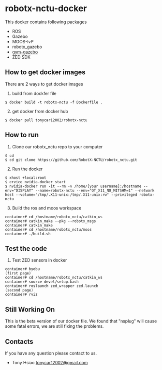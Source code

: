 # robotx-nctu-docker
This docker contains following packages
* ROS
* Gazebo
* MOOS-IvP
* robotx_gazebo
* [gym-gazebo](https://github.com/d3637042/gym-gazebo)
* ZED SDK


## How to get docker images
There are 2 ways to get docker images

1. build from dockfer file
```
$ docker build -t robotx-nctu -f Dockerfile .
```
2. get docker from docker hub
```
$ docker pull tonycar12002/robotx-nctu
```

## How to run
1. Clone our robotx_nctu repo to your computer
```
$ cd 
$ cd git clone https://github.com/RobotX-NCTU/robotx_nctu.git
```

2. Run the docker
```
$ xhost +local:root
$ ervice nvidia-docker start
$ nvidia-docker run -it --rm -v /home/[your username]:/hostname --env="DISPLAY" --name=robotx-nctu --env="QT_X11_NO_MITSHM=1" --network host --volume="/tmp/.X11-unix:/tmp/.X11-unix:rw" --privileged robotx-nctu
```

3. Build the ros and moos workspace
```
container# cd /hostname/robotx_nctu/catkin_ws
container# catkin_make --pkg --robotx_msgs
container# catkin_make
container# cd /hostname/robotx_nctu/moos
container# ./build.sh
```

## Test the code
1. Test ZED sensors in docker

```
container# byobu
(first page)
container# cd /hostname/robotx_nctu/catkin_ws
container# source devel/setup.bash
container# roslaunch zed_wrapper zed.launch 
(second page)
container# rviz
```


## Still Working On
This is the beta version of our docker file. We found that "nsplug" will cause some fatal errors, we are still fixing the problems. 

## Contacts
If you have any question please contact to us.
* Tony Hsiao <tonycar12002@gmail.com>